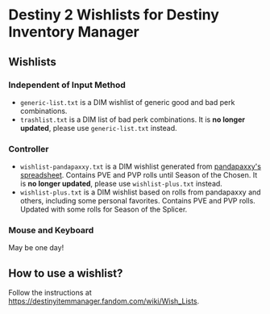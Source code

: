 # Destiny 2 Wishlists for Destiny Inventory Manager

## Wishlists

### Independent of Input Method

* `generic-list.txt` is a DIM wishlist of generic good and bad perk combinations.
* `trashlist.txt` is a DIM list of bad perk combinations. It is **no longer updated**, please use `generic-list.txt` instead.

### Controller

* `wishlist-pandapaxxy.txt` is a DIM wishlist generated from [pandapaxxy's spreadsheet](https://docs.google.com/spreadsheets/d/1UlPqO4koKRcqMxl2VO4JzdgkKyY7LW07W0k91S_Yl8U/edit). Contains PVE and PVP rolls until Season of the Chosen. It is **no longer updated**, please use `wishlist-plus.txt` instead.
* `wishlist-plus.txt` is a DIM wishlist based on rolls from pandapaxxy and others, including some personal favorites. Contains PVE and PVP rolls. Updated with some rolls for Season of the Splicer.

### Mouse and Keyboard

May be one day!

## How to use a wishlist?

Follow the instructions at https://destinyitemmanager.fandom.com/wiki/Wish_Lists.
